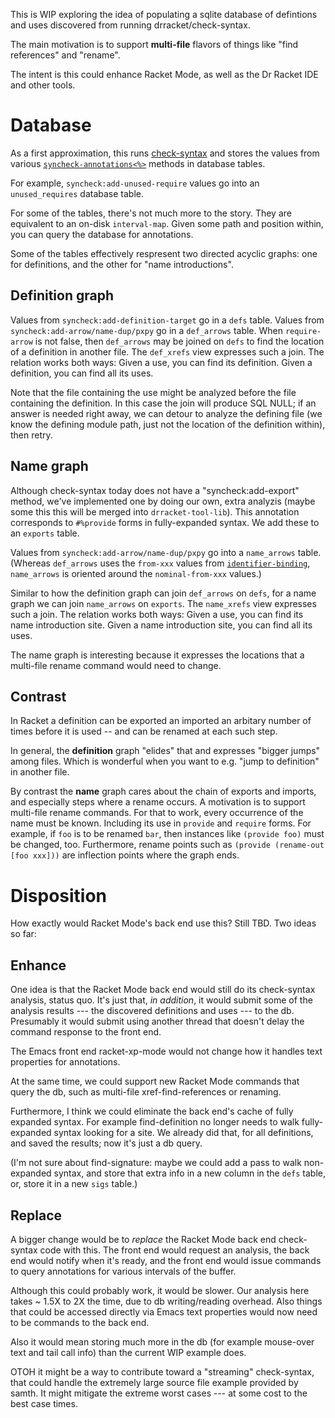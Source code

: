 This is WIP exploring the idea of populating a sqlite database of
defintions and uses discovered from running drracket/check-syntax.

The main motivation is to support **multi-file** flavors of things
like "find references" and "rename".

The intent is this could enhance Racket Mode, as well as the Dr Racket
IDE and other tools.


# Database

As a first approximation, this runs [check-syntax] and stores the values
from various [`syncheck-annotations<%>`] methods in database tables.

[check-syntax]: https://docs.racket-lang.org/drracket-tools/Accessing_Check_Syntax_Programmatically.html
[`syncheck-annotations<%>`]: https://docs.racket-lang.org/drracket-tools/Accessing_Check_Syntax_Programmatically.html#%28def._%28%28lib._drracket%2Fcheck-syntax..rkt%29._syncheck-annotations~3c~25~3e%29%29

For example, `syncheck:add-unused-require` values go into an
`unused_requires` database table.

For some of the tables, there's not much more to the story. They are
equivalent to an on-disk `interval-map`. Given some path and position
within, you can query the database for annotations.

Some of the tables effectively respresent two directed acyclic graphs:
one for definitions, and the other for "name introductions".

## Definition graph

Values from `syncheck:add-definition-target` go in a `defs` table.
Values from `syncheck:add-arrow/name-dup/pxpy` go in a `def_arrows`
table. When `require-arrow` is not false, then `def_arrows` may be
joined on `defs` to find the location of a definition in another file.
The `def_xrefs` view expresses such a join. The relation works both
ways: Given a use, you can find its definition. Given a definition,
you can find all its uses.

Note that the file containing the use might be analyzed before the
file containing the definition. In this case the join will produce SQL
NULL; if an answer is needed right away, we can detour to analyze the
defining file (we know the defining module path, just not the location
of the definition within), then retry.

## Name graph

Although check-syntax today does not have a "syncheck:add-export"
method, we've implemented one by doing our own, extra analyzis (maybe
some this this will be merged into `drracket-tool-lib`). This
annotation corresponds to `#%provide` forms in fully-expanded syntax.
We add these to an `exports` table.

Values from `syncheck:add-arrow/name-dup/pxpy` go into a `name_arrows`
table. (Whereas `def_arrows` uses the `from-xxx` values from
[`identifier-binding`], `name_arrows` is oriented around the
`nominal-from-xxx` values.)

[`identifier-binding`]:https://docs.racket-lang.org/reference/stxcmp.html#%28def._%28%28quote._~23~25kernel%29._identifier-binding%29%29

Similar to how the definition graph can join `def_arrows` on `defs`,
for a name graph we can join `name_arrows` on `exports`. The
`name_xrefs` view expresses such a join. The relation works both ways:
Given a use, you can find its name introduction site. Given a name
introduction site, you can find all its uses.

The name graph is interesting because it expresses the locations that
a multi-file rename command would need to change.

## Contrast

In Racket a definition can be exported an imported an arbitary number
of times before it is used -- and can be renamed at each such step.

In general, the **definition** graph "elides" that and expresses
"bigger jumps" among files. Which is wonderful when you want to e.g.
"jump to definition" in another file.

By contrast the **name** graph cares about the chain of exports and
imports, and especially steps where a rename occurs. A motivation is
to support multi-file rename commands. For that to work, every
occurrence of the name must be known. Including its use in `provide`
and `require` forms. For example, if `foo` is to be renamed `bar`,
then instances like `(provide foo)` must be changed, too. Furthermore,
rename points such as `(provide (rename-out [foo xxx]))` are
inflection points where the graph ends.

# Disposition

How exactly would Racket Mode's back end use this? Still TBD. Two
ideas so far:

## Enhance

One idea is that the Racket Mode back end would still do its
check-syntax analysis, status quo. It's just that, *in addition*, it
would submit some of the analysis results --- the discovered
definitions and uses --- to the db. Presumably it would submit using
another thread that doesn't delay the command response to the front
end.

The Emacs front end racket-xp-mode would not change how it handles
text properties for annotations.

At the same time, we could support new Racket Mode commands that query
the db, such as multi-file xref-find-references or renaming.

Furthermore, I think we could eliminate the back end's cache of fully
expanded syntax. For example find-definition no longer needs to walk
fully-expanded syntax looking for a site. We already did that, for all
definitions, and saved the results; now it's just a db query.

(I'm not sure about find-signature: maybe we could add a pass to walk
non-expanded syntax, and store that extra info in a new column in the
`defs` table, or, store it in a new `sigs` table.)

## Replace

A bigger change would be to *replace* the Racket Mode back end
check-syntax code with this. The front end would request an analysis,
the back end would notify when it's ready, and the front end would
issue commands to query annotations for various intervals of the
buffer.

Although this could probably work, it would be slower. Our analysis
here takes ~ 1.5X to 2X the time, due to db writing/reading overhead.
Also things that could be accessed directly via Emacs text properties
would now need to be commands to the back end.

Also it would mean storing much more in the db (for example mouse-over
text and tail call info) than the current WIP example does.

OTOH it might be a way to contribute toward a "streaming"
check-syntax, that could handle the extremely large source file
example provided by samth. It might mitigate the extreme worst cases
--- at some cost to the best case times.
